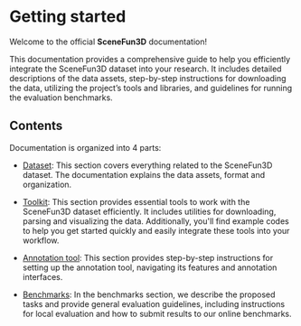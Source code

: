 # Getting started

Welcome to the official **SceneFun3D** documentation! 

This documentation provides a comprehensive guide to help you efficiently integrate the SceneFun3D dataset into your research. It includes detailed descriptions of the data assets, step-by-step instructions for downloading the data, utilizing the project’s tools and libraries, and guidelines for running the evaluation benchmarks.

## Contents

Documentation is organized into 4 parts:

* [Dataset](/dataset/overview): This section covers everything related to the SceneFun3D dataset. The documentation explains the data assets, format and organization.

* [Toolkit](/toolkit/overview): This section provides essential tools to work with the SceneFun3D dataset efficiently. It includes utilities for downloading, parsing and visualizing the data. Additionally, you'll find example codes to help you get started quickly and easily integrate these tools into your workflow.

* [Annotation tool](/annotation-tool): This section provides step-by-step instructions for setting up the annotation tool, navigating its features and annotation interfaces.

* [Benchmarks](/benchmarks/guidelines): In the benchmarks section, we describe the proposed tasks and provide general evaluation guidelines, including instructions for local evaluation and how to submit results to our online benchmarks.